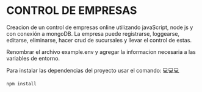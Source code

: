 # CONTROL DE EMPRESAS
Creacion de un control de empresas online utilizando javaScript, node js y con conexión a mongoDB.
La empresa puede  registrarse, loggearse, editarse, eliminarse, hacer crud de sucursales y llevar el control de estas.

Renombrar el archivo example.env y agregar la informacion necesaria a las variables de entorno.

Para instalar las dependencias del proyecto usar el comando:
💻💻💻
```
npm install
```
